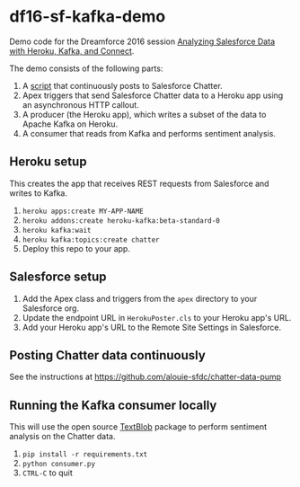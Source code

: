 # df16-sf-kafka-demo

Demo code for the Dreamforce 2016 session [Analyzing Salesforce Data with Heroku, Kafka, and Connect](https://success.salesforce.com/Sessions?eventId=a1Q3000000qQOd9#/session/a2q3A000000LBeAQAW).

The demo consists of the following parts:

1. A [script](https://github.com/alouie-sfdc/chatter-data-pump) that continuously posts to Salesforce Chatter.
1. Apex triggers that send Salesforce Chatter data to a Heroku app using an asynchronous HTTP callout.
1. A producer (the Heroku app), which writes a subset of the data to Apache Kafka on Heroku.
1. A consumer that reads from Kafka and performs sentiment analysis.

## Heroku setup
This creates the app that receives REST requests from Salesforce and writes to Kafka.

1. `heroku apps:create MY-APP-NAME`
1. `heroku addons:create heroku-kafka:beta-standard-0`
1. `heroku kafka:wait`
1. `heroku kafka:topics:create chatter`
1. Deploy this repo to your app.


## Salesforce setup

1. Add the Apex class and triggers from the `apex` directory to your Salesforce org.
1. Update the endpoint URL in `HerokuPoster.cls` to your Heroku app's URL.
1. Add your Heroku app's URL to the Remote Site Settings in Salesforce.

## Posting Chatter data continuously
See the instructions at https://github.com/alouie-sfdc/chatter-data-pump

## Running the Kafka consumer locally
This will use the open source [TextBlob](https://textblob.readthedocs.io) package to perform sentiment analysis on the Chatter data.

1. `pip install -r requirements.txt`
1. `python consumer.py`
1. `CTRL-C` to quit
